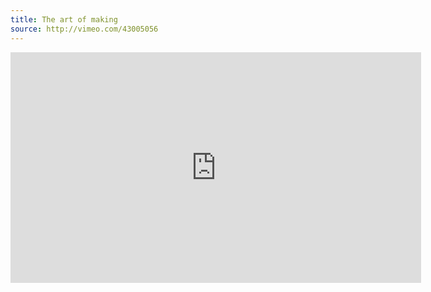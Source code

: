 ```yaml
---
title: The art of making
source: http://vimeo.com/43005056
---
```


<iframe src="http://player.vimeo.com/video/43005056?title=0&amp;byline=0&amp;portrait=0&amp;color=ffffff" width="657" height="369" frameborder="0" webkitAllowFullScreen mozallowfullscreen allowFullScreen></iframe> 
